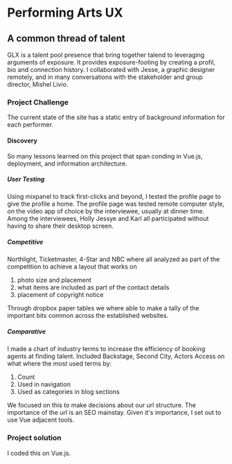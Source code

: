 # Performing Arts UX

## A common thread of talent

GLX is a talent pool presence that bring together talend to leveraging arguments of exposure.  It provides exposure-footing by creating a profil, bio and connection history.  I collaborated with Jesse, a graphic designer remotely, and in many conversations with the stakeholder and group director, Mishel Livio.


### Project Challenge

The current state of the site has a static entry of background information for each performer.



#### Discovery
So many lessons learned on this project that span conding in Vue.js, deployment, and information architecture.


##### User Testing

Using mixpanel to track first-clicks and beyond, I tested the profile page to give the profile a home. The profile page was tested remote computer style, on the video app of choice by the interviewee, usually at dinner time.  Among the interviewees, Holly Jessye and Karl all participated without having to share their desktop screen.

##### Competitive
Northlight, Ticketmaster, 4-Star and NBC where all analyzed as part of the competition to achieve a layout that works on 
1. photo size and placement
2. what items are included as part of the contact details
3. placement of copyright notice

Through dropbox paper tables we where able to make a tally of the important bits common across the established websites.

##### Comparative
I made a chart of industry terms to increase the efficiency of booking agents at finding talent. Included Backstage, Second City, Actors Access on what where the most used terms by:
1. Count
2. Used in navigation
3. Used as categories in blog sections

We focused on this to make decisions about our url structure. The importance of the url is an SEO mainstay.  Given it's importance, I set out to use Vue adjacent tools.


### Project solution
I coded this on Vue.js.
